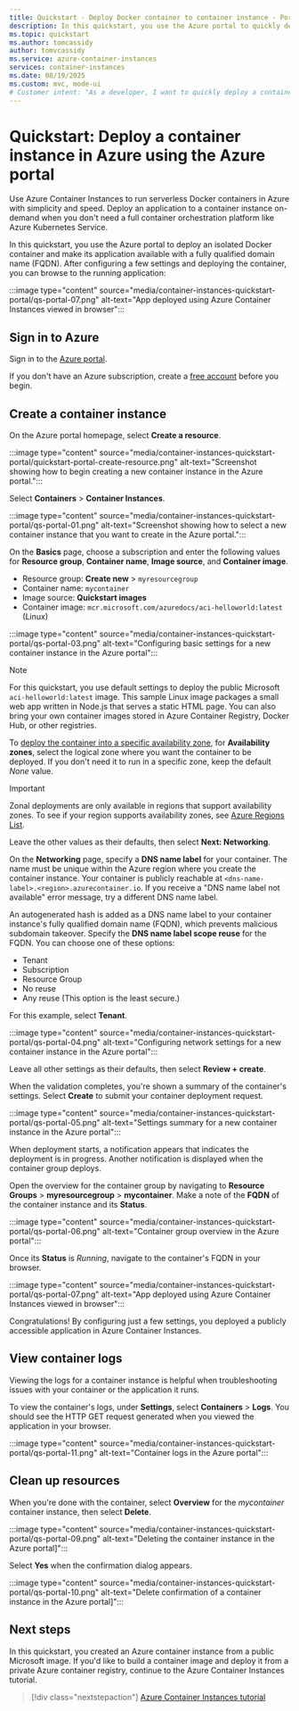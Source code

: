 ```yaml
---
title: Quickstart - Deploy Docker container to container instance - Portal
description: In this quickstart, you use the Azure portal to quickly deploy a containerized web app that runs in an isolated Azure container instance
ms.topic: quickstart
ms.author: tomcassidy
author: tomvcassidy
ms.service: azure-container-instances
services: container-instances
ms.date: 08/19/2025
ms.custom: mvc, mode-ui
# Customer intent: "As a developer, I want to quickly deploy a containerized web application using the cloud portal, so that I can easily run and manage my application without the complexity of a full container orchestration platform."
---
```


# Quickstart: Deploy a container instance in Azure using the Azure portal

Use Azure Container Instances to run serverless Docker containers in Azure with simplicity and speed. Deploy an application to a container instance on-demand when you don't need a full container orchestration platform like Azure Kubernetes Service.

In this quickstart, you use the Azure portal to deploy an isolated Docker container and make its application available with a fully qualified domain name (FQDN). After configuring a few settings and deploying the container, you can browse to the running application:

:::image type="content" source="media/container-instances-quickstart-portal/qs-portal-07.png" alt-text="App deployed using Azure Container Instances viewed in browser":::

## Sign in to Azure

Sign in to the [Azure portal](https://portal.azure.com).

If you don't have an Azure subscription, create a [free account][azure-free-account] before you begin.

## Create a container instance

On the Azure portal homepage, select **Create a resource**.

:::image type="content" source="media/container-instances-quickstart-portal/quickstart-portal-create-resource.png" alt-text="Screenshot showing how to begin creating a new container instance in the Azure portal.":::

Select **Containers** > **Container Instances**.

:::image type="content" source="media/container-instances-quickstart-portal/qs-portal-01.png" alt-text="Screenshot showing how to select a new container instance that you want to create in the Azure portal.":::

On the **Basics** page, choose a subscription and enter the following values for **Resource group**, **Container name**, **Image source**, and **Container image**.

* Resource group: **Create new** > `myresourcegroup`
* Container name: `mycontainer`
* Image source: **Quickstart images**
* Container image: `mcr.microsoft.com/azuredocs/aci-helloworld:latest` (Linux)

:::image type="content" source="media/container-instances-quickstart-portal/qs-portal-03.png" alt-text="Configuring basic settings for a new container instance in the Azure portal":::

> [!NOTE]
> For this quickstart, you use default settings to deploy the public Microsoft `aci-helloworld:latest` image. This sample Linux image packages a small web app written in Node.js that serves a static HTML page. You can also bring your own container images stored in Azure Container Registry, Docker Hub, or other registries.

To [deploy the container into a specific availability zone](/azure/reliability/reliability-containers.md#availability-zone-support), for **Availability zones**, select the logical zone where you want the container to be deployed. If you don't need it to run in a specific zone, keep the default *None* value. 

> [!IMPORTANT]
> Zonal deployments are only available in regions that support availability zones. To see if your region supports availability zones, see [Azure Regions List](/azure/reliability/regions-list).

Leave the other values as their defaults, then select **Next: Networking**.

On the **Networking** page, specify a **DNS name label** for your container. The name must be unique within the Azure region where you create the container instance. Your container is publicly reachable at `<dns-name-label>.<region>.azurecontainer.io`. If you receive a "DNS name label not available" error message, try a different DNS name label.

An autogenerated hash is added as a DNS name label to your container instance's fully qualified domain name (FQDN), which prevents malicious subdomain takeover. Specify the **DNS name label scope reuse** for the FQDN. You can choose one of these options:

* Tenant
* Subscription
* Resource Group
* No reuse
* Any reuse (This option is the least secure.)

For this example, select **Tenant**.

:::image type="content" source="media/container-instances-quickstart-portal/qs-portal-04.png" alt-text="Configuring network settings for a new container instance in the Azure portal":::

Leave all other settings as their defaults, then select **Review + create**.

When the validation completes, you're shown a summary of the container's settings. Select **Create** to submit your container deployment request.

:::image type="content" source="media/container-instances-quickstart-portal/qs-portal-05.png" alt-text="Settings summary for a new container instance in the Azure portal":::

When deployment starts, a notification appears that indicates the deployment is in progress. Another notification is displayed when the container group deploys.

Open the overview for the container group by navigating to **Resource Groups** > **myresourcegroup** > **mycontainer**. Make a note of the **FQDN** of the container instance and its **Status**.

:::image type="content" source="media/container-instances-quickstart-portal/qs-portal-06.png" alt-text="Container group overview in the Azure portal":::

Once its **Status** is *Running*, navigate to the container's FQDN in your browser.

:::image type="content" source="media/container-instances-quickstart-portal/qs-portal-07.png" alt-text="App deployed using Azure Container Instances viewed in browser":::

Congratulations! By configuring just a few settings, you deployed a publicly accessible application in Azure Container Instances.

## View container logs

Viewing the logs for a container instance is helpful when troubleshooting issues with your container or the application it runs.

To view the container's logs, under **Settings**, select **Containers** > **Logs**. You should see the HTTP GET request generated when you viewed the application in your browser.

:::image type="content" source="media/container-instances-quickstart-portal/qs-portal-11.png" alt-text="Container logs in the Azure portal":::


## Clean up resources

When you're done with the container, select **Overview** for the *mycontainer* container instance, then select **Delete**.

:::image type="content" source="media/container-instances-quickstart-portal/qs-portal-09.png" alt-text="Deleting the container instance in the Azure portal]":::

Select **Yes** when the confirmation dialog appears.

:::image type="content" source="media/container-instances-quickstart-portal/qs-portal-10.png" alt-text="Delete confirmation of a container instance in the Azure portal]":::

## Next steps

In this quickstart, you created an Azure container instance from a public Microsoft image. If you'd like to build a container image and deploy it from a private Azure container registry, continue to the Azure Container Instances tutorial.

> [!div class="nextstepaction"]
> [Azure Container Instances tutorial](./container-instances-tutorial-prepare-app.md)

<!-- LINKS - External -->
[azure-free-account]: https://azure.microsoft.com/free/
